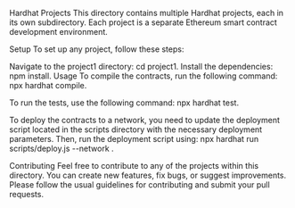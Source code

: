 Hardhat Projects
This directory contains multiple Hardhat projects, each in its own subdirectory. Each project is a separate Ethereum smart contract development environment.

Setup
To set up any project, follow these steps:

Navigate to the project1 directory: cd project1.
Install the dependencies: npm install.
Usage
To compile the contracts, run the following command: npx hardhat compile.

To run the tests, use the following command: npx hardhat test.

To deploy the contracts to a network, you need to update the deployment script located in the scripts directory with the necessary deployment parameters. Then, run the deployment script using: npx hardhat run scripts/deploy.js --network <network-name>.

Contributing
Feel free to contribute to any of the projects within this directory. You can create new features, fix bugs, or suggest improvements. Please follow the usual guidelines for contributing and submit your pull requests.

